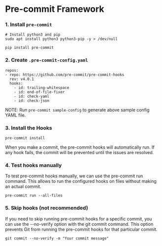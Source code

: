 
# Pre-commit Framework

### 1. Install `pre-commit`
```
# Install python3 and pip
sudo apt install python3 python3-pip -y > /dev/null

pip install pre-commit

```

### 2. Create `.pre-commit-config.yaml`
```
repos:
- repo: https://github.com/pre-commit/pre-commit-hooks
  rev: v4.0.1
  hooks:
    - id: trailing-whitespace
    - id: end-of-file-fixer
    - id: check-yaml
    - id: check-json
```

NOTE: Run `pre-commit sample-config` to generate above sample config YAML file.


### 3. Install the Hooks
```
pre-commit install
```

When you make a commit, the pre-commit hooks will automatically run. If any hook fails, the commit will be prevented until the issues are resolved.


### 4. Test hooks manually
To test pre-commit hooks manually, we can use the pre-commit run command. This allows to run the configured hooks on files without making an actual commit.
```
pre-commit run --all-files
```


### 5. Skip hooks (not recommended)
If you need to skip running pre-commit hooks for a specific commit, you can use the --no-verify option with the git commit command. This option prevents Git from running the pre-commit hooks for that particular commit.
```
git commit --no-verify -m "Your commit message"

```
